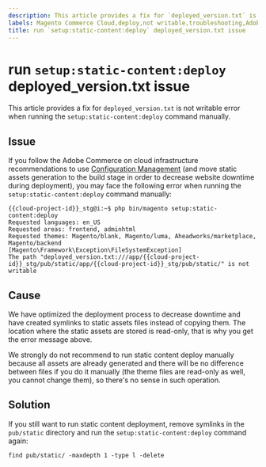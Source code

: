 ```yaml
---
description: This article provides a fix for `deployed_version.txt` is not writable error when running the `setup:static-content:deploy` command manually.
labels: Magento Commerce Cloud,deploy,not writable,troubleshooting,Adobe Commerce,cloud infrastructure
title: run `setup:static-content:deploy` deployed_version.txt issue
---
```


# run `setup:static-content:deploy` deployed_version.txt issue

This article provides a fix for `deployed_version.txt` is not writable error when running the `setup:static-content:deploy` command manually.

## Issue

If you follow the Adobe Commerce on cloud infrastructure recommendations to use [Configuration Management](https://support.magento.com/hc/en-us/articles/115003169574) (and move static assets generation to the build stage in order to decrease website downtime during deployment), you may face the following error when running the `setup:static-content:deploy` command manually:

```clike
{{cloud-project-id}}_stg@i:~$ php bin/magento setup:static-content:deploy
Requested languages: en_US
Requested areas: frontend, adminhtml
Requested themes: Magento/blank, Magento/luma, Aheadworks/marketplace, Magento/backend
[Magento\Framework\Exception\FileSystemException]
The path "deployed_version.txt:///app/{{cloud-project-id}}_stg/pub/static/app/{{cloud-project-id}}_stg/pub/static/" is not writable
```

## Cause

We have optimized the deployment process to decrease downtime and have created symlinks to static assets files instead of copying them. The location where the static assets are stored is read-only, that is why you get the error message above.

We strongly do not recommend to run static content deploy manually because all assets are already generated and there will be no difference between files if you do it manually (the theme files are read-only as well, you cannot change them), so there's no sense in such operation.

## Solution

If you still want to run static content deployment, remove symlinks in the `pub/static` directory and run the `setup:static-content:deploy` command again:

```clike
find pub/static/ -maxdepth 1 -type l -delete
```